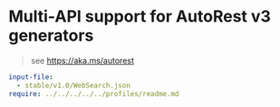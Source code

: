 # Multi-API support for AutoRest v3 generators

> see https://aka.ms/autorest

``` yaml $(enable-multi-api)
input-file:
  - stable/v1.0/WebSearch.json
require: ../../../../../profiles/readme.md
```
